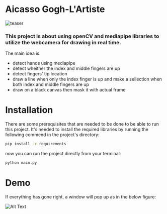 # Aicasso Gogh-L'Artiste
![teaser](https://github.com/AdiNarendra98/Aicasso_Gogh-The-Artiste/blob/main/Screenshot%202022-08-14%20at%2012.38.13%20PM.png)

### This project is about using openCV and mediapipe libraries to utilize the webcamera for drawing in real time.   
The main idea is:   
* detect hands using mediapipe
* detect wheither the index and middle fingers are up
* detect fingers' tip location
* draw a line when only the index finger is up and make a sellection when both index and middle fingers are up
* draw on a black canvas then mask it with actual frame   



# Installation
There are some prerequisites that are needed to be done to be able to run this project.
It's needed to install the required libraries by running the following commend in the project's directory:
```bash
pip install -r requirements
```
now you can run the project directly from your terminal:
```bash
python main.py
```
# Demo
If everything has gone right, a window will  pop up as in the below figure:


![Alt Text](https://github.com/AdiNarendra98/Aicasso-Gogh-The-Artist/blob/main/Demo%20SS.gif)
